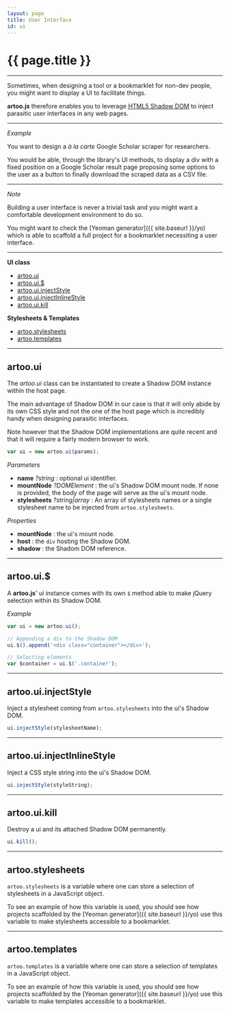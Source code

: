 ```yaml
---
layout: page
title: User Interface
id: ui
---
```


# {{ page.title }}

---

Sometimes, when designing a tool or a bookmarklet for non-dev people, you might want to display a UI to facilitate things.

**artoo.js** therefore enables you to leverage [HTML5 Shadow DOM](http://www.html5rocks.com/en/tutorials/webcomponents/shadowdom/) to inject parasitic user interfaces in any web pages.

---

*Example*

You want to design a *à la carte* Google Scholar scraper for researchers.

You would be able, through the library's UI methods, to display a div with a fixed position on a Google Scholar result page proposing some options to the user as a button to finally download the scraped data as a CSV file.

---

*Note*

Building a user interface is never a trivial task and you might want a comfortable development environment to do so.

You might want to check the [Yeoman generator]({{ site.baseurl }}/yo) which is able to scaffold a full project for a bookmarklet necessiting a user interface.

---

**UI class**

* [artoo.ui](#ui)
* [artoo.ui.$](#dollar)
* [artoo.ui.injectStyle](#inject-style)
* [artoo.ui.injectInlineStyle](#inject-inline-style)
* [artoo.ui.kill](#kill)

**Stylesheets & Templates**

* [artoo.stylesheets](#stylesheets)
* [artoo.templates](#templates)

---

<h2 id="ui">artoo.ui</h2>

The *artoo.ui* class can be instantiated to create a Shadow DOM instance within the host page.

The main advantage of Shadow DOM in our case is that it will only abide by its own CSS style and not the one of the host page which is incredibly handy when designing parasitic interfaces.

Note however that the Shadow DOM implementations are quite recent and that it will require a fairly modern browser to work.

```js
var ui = new artoo.ui(params);
```

*Parameters*

* **name** *?string* : optional ui identifier.
* **mountNode** *?DOMElement* : the ui's Shadow DOM mount node. If none is provided, the body of the page will serve as the ui's mount node.
* **stylesheets** *?string|array* : An array of stylesheets names or a single stylesheet name to be injected from `artoo.stylesheets`.

*Properties*

* **mountNode** : the ui's mount node.
* **host** : the `div` hosting the Shadow DOM.
* **shadow** : the Shadom DOM reference.

---

<h2 id="dollar">artoo.ui.$</h2>

A **artoo.js**' ui instance comes with its own `$` method able to make jQuery selection within its Shadow DOM.

*Example*

```js
var ui = new artoo.ui();

// Appending a div to the Shadow DOM
ui.$().append('<div class="container"></div>');

// Selecting elements
var $container = ui.$('.container');
```

---

<h2 id="inject-style">artoo.ui.injectStyle</h2>

Inject a stylesheet coming from `artoo.stylesheets` into the ui's Shadow DOM.

```js
ui.injectStyle(stylesheetName);
```

---

<h2 id="inject-inline-style">artoo.ui.injectInlineStyle</h2>

Inject a CSS style string into the ui's Shadow DOM.

```js
ui.injectStyle(styleString);
```

---

<h2 id="kill">artoo.ui.kill</h2>

Destroy a ui and its attached Shadow DOM permanently.

```js
ui.kill();
```

---

<h2 id="stylesheets">artoo.stylesheets</h2>

`artoo.stylesheets` is a variable where one can store a selection of stylesheets in a JavaScript object.

To see an example of how this variable is used, you should see how projects scaffolded by the [Yeoman generator]({{ site.baseurl }}/yo) use this variable to make stylesheets accessible to a bookmarklet.

---

<h2 id="templates">artoo.templates</h2>

`artoo.templates` is a variable where one can store a selection of templates in a JavaScript object.

To see an example of how this variable is used, you should see how projects scaffolded by the [Yeoman generator]({{ site.baseurl }}/yo) use this variable to make templates accessible to a bookmarklet.
